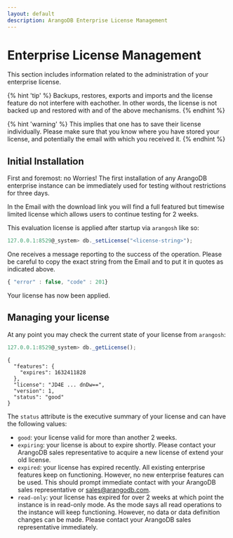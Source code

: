 ```yaml
---
layout: default
description: ArangoDB Enterprise License Management
---
```

Enterprise License Management
=============================

This section includes information related to the administration of
your enterprise license.

{% hint 'tip' %}
Backups, restores, exports and imports and the license feature do not
interfere with eachother. In other words, the license is not backed up
and restored with and of the above mechanisms.
{% endhint %}

{% hint 'warning' %}
This implies that one has to save their license individually. Please
make sure that you know where you have stored your license, and
potentially the email with which you received it.
{% endhint %}

Initial Installation
--------------------

First and foremost: no Worries! The first installation of any ArangoDB
enterprise instance can be immediately used for testing without
restrictions for three days.

In the Email with the download link you will find a full featured but
timewise limited license which allows users to continue testing for 2
weeks.

This evaluation license is applied after startup via `arangosh` like
so: 

```js
127.0.0.1:8529@_system> db._setLicense("<license-string>");
```

One receives a message reporting to the success of the
operation. Please be careful to copy the exact string from the Email
and to put it in quotes as indicated above. 

```js
{ "error" : false, "code" : 201}
```

Your license has now been applied.

Managing your license
---------------------

At any point you may check the current state of your license from `arangosh`:

```js
127.0.0.1:8529@_system> db._getLicense();
```
```
{
  "features": {
    "expires": 1632411828
  },
  "license": "JD4E ... dnDw==",
  "version": 1,
  "status": "good"
}
```

The `status` attribute is the executive summary of your license and
can have the following values:

* `good`: your license valid for more than another 2 weeks.
* `expiring`: your license is about to expire shortly. Please contact
  your ArangoDB sales representative to acquire a new license of
  extend your old license.
* `expired`: your license has expired recently. All existing
  enterprise features keep on functioning. However, no new enterprise
  features can be used. This should prompt immediate contact with your
  ArangoDB sales representative or sales@arangodb.com.
* `read-only`: your license has expired for over 2 weeks at which
  point the instance is in read-only mode. As the mode says all read
  operations to the instance will keep functioning. However, no data
  or data definition changes can be made. Please contact your ArangoDB
  sales representative immediately.

